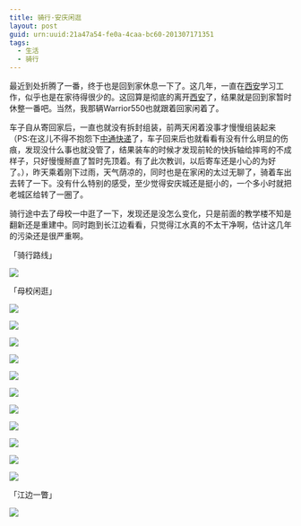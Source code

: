 ```yaml
---
title: 骑行·安庆闲逛
layout: post
guid: urn:uuid:21a47a54-fe0a-4caa-bc60-201307171351
tags:
  - 生活
  - 骑行
---
```


最近到处折腾了一番，终于也是回到家休息一下了。这几年，一直在[西安][1]学习工作，似乎也是在家待得很少的。这回算是彻底的离开[西安][1]了，结果就是回到家暂时休整一番吧。当然，我那辆Warrior550也就跟着回家闲着了。

车子自从寄回家后，一直也就没有拆封组装，前两天闲着没事才慢慢组装起来（PS:在这儿不得不抱怨下[中通快递][2]了，车子回来后也就看看有没有什么明显的伤痕，发现没什么事也就没管了，结果装车的时候才发现前轮的快拆轴给摔弯的不成样子，只好慢慢掰直了暂时先顶着。有了此次教训，以后寄车还是小心的为好了。），昨天乘着刚下过雨，天气荫凉的，同时也是在家闲的太过无聊了，骑着车出去转了一下。没有什么特别的感受，至少觉得安庆城还是挺小的，一个多小时就把老城区给转了一圈了。

骑行途中去了母校一中逛了一下，发现还是没怎么变化，只是前面的教学楼不知是翻新还是重建中。同时跑到长江边看看，只觉得江水真的不太干净啊，估计这几年的污染还是很严重啊。

「骑行路线」

<span class="img-800">![](/media/files/2013/07/17/biking-line.png)</span>

「母校闲逛」

<span class="img-800">![](/media/files/2013/07/17/biking-school-1.jpg)</span>

<span class="img-800">![](/media/files/2013/07/17/biking-school-2.jpg)</span>

<span class="img-800">![](/media/files/2013/07/17/biking-school-3.jpg)</span>

<span class="img-800">![](/media/files/2013/07/17/biking-school-4.jpg)</span>

<span class="img-800">![](/media/files/2013/07/17/biking-school-5.jpg)</span>

<span class="img-800">![](/media/files/2013/07/17/biking-school-6.jpg)</span>

<span class="img-800">![](/media/files/2013/07/17/biking-school-7.jpg)</span>

<span class="img-800">![](/media/files/2013/07/17/biking-school-8.jpg)</span>

<span class="img-800">![](/media/files/2013/07/17/biking-school-9.jpg)</span>

<span class="img-800">![](/media/files/2013/07/17/biking-school-10.jpg)</span>

<span class="img-800">![](/media/files/2013/07/17/biking-school-11.jpg)</span>

「江边一瞥」

<span class="img-800">![](/media/files/2013/07/17/biking-changjiang-1.jpg)</span>



[1]:http://weibo.com/inxian
[2]:http://www.zto.cn